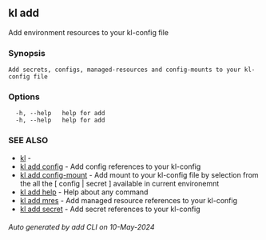 ## kl add

Add environment resources to your kl-config file

### Synopsis

```
Add secrets, configs, managed-resources and config-mounts to your kl-config file
```

### Options

```
  -h, --help   help for add
  -h, --help   help for add
```

### SEE ALSO

* [kl](kl.md)  - 
* [kl add config](kl_add_config.md)  - Add config references to your kl-config
* [kl add config-mount](kl_add_config-mount.md)  - Add mount to your kl-config file by selection from the all the [ config | secret ] available in current environemnt
* [kl add help](kl_add_help.md)  - Help about any command
* [kl add mres](kl_add_mres.md)  - Add managed resource references to your kl-config
* [kl add secret](kl_add_secret.md)  - Add secret references to your kl-config

###### Auto generated by add CLI on 10-May-2024
